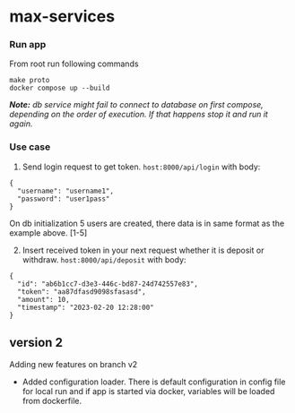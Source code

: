 # max-services 

### Run app
From root run following commands
```
make proto
docker compose up --build
```

***Note:** db service might fail to connect to database on first compose, depending on the order of execution. If that happens stop it and run it again.*

### Use case
1. Send login request to get token. `host:8000/api/login` with body:
```
{ 
  "username": "username1",
  "password": "user1pass"
}
```
On db initialization 5 users are created, there data is in same format as the example above. [1-5]

2. Insert received token in your next request whether it is deposit or withdraw. `host:8000/api/deposit` with body:
```
{ 
  "id": "ab6b1cc7-d3e3-446c-bd87-24d742557e83",
  "token": "aa87dfasd9098sfasasd",
  "amount": 10,
  "timestamp": "2023-02-20 12:28:00"
}
```

## version 2

Adding new features on branch v2

* Added configuration loader. There is default configuration in config file for local run and if app is started via docker, variables will be loaded from dockerfile.
